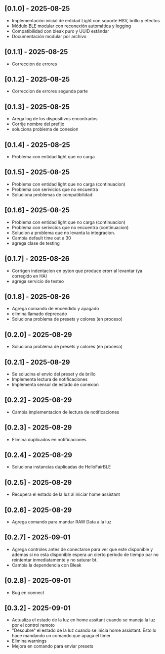 ## [0.1.0] - 2025-08-25
- Implementación inicial de entidad Light con soporte HSV, brillo y efectos
- Módulo BLE modular con reconexión automática y logging
- Compatibilidad con bleak puro y UUID estándar
- Documentación modular por archivo

## [0.1.1] - 2025-08-25
- Correccion de errores

## [0.1.2] - 2025-08-25
- Correccion de errores segunda parte

## [0.1.3] - 2025-08-25
- Arega log de los dispositivos encontrados
- Corrije nombre del prefijo 
- soluciona problema de conexion

## [0.1.4] - 2025-08-25
- Problema con entidad light que no carga

## [0.1.5] - 2025-08-25
- Problema con entidad light que no carga (continuacion)
- Problema con serivicios que no encuentra
- Soluciona problemas de compatibilidad

## [0.1.6] - 2025-08-25
- Problema con entidad light que no carga (continuacion)
- Problema con serivicios que no encuentra (continuacion)
- Solucion a problema que no levanta la integracion.
- Cambia default time out a 30
- agrega clase de testing


## [0.1.7] - 2025-08-26
- Corrigen indentacion en pyton que produce erorr al levantar (ya corregido en HA)
- agrega servicio de testeo


## [0.1.8] - 2025-08-26
- Agrega comando de encendido y apagado
- elimina llamado deprecado
- Soluciona problema de presets y colores (en proceso)



## [0.2.0] - 2025-08-29
- Soluciona problema de presets y colores (en proceso)

## [0.2.1] - 2025-08-29
- Se solucina el envio del preset y de brillo
- Implementa lectura de notificaciones
- Implementa sensor de estado de conexion


## [0.2.2] - 2025-08-29
- Cambia implementacion de lectura de notificaciones

## [0.2.3] - 2025-08-29
- Elimina duplicados en notificaciones


## [0.2.4] - 2025-08-29
- Soluciona instancias duplicadas de HelloFairBLE

## [0.2.5] - 2025-08-29
- Recupera el estado de la luz al iniciar home assistant

## [0.2.6] - 2025-08-29
- Agrega comando para mandar RAW Data a la luz


## [0.2.7] - 2025-09-01
- Agrega controles antes de conectarse para ver que este disponible y ademas si no esta disponible espera un cierto periodo de tiempo par no reintentar inmediatamente y no saturar bt.
- Cambia la dependencia con Bleak

## [0.2.8] - 2025-09-01
- Bug en connect

## [0.3.2] - 2025-09-01
- Actualiza el estado de la luz en home assitant cuando se maneja la luz por el control remoto
- "Descubre" el estado de la luz cuando se inicia home assistant. Esto lo hace mandando un comando que apaga el timer
- Elimina warnings
- Mejora en comando para enviar presets
